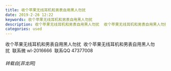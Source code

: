 ```yaml
---
title: 收个苹果无线耳机和男表自用黑人勿扰
date: 2019-2-26 12:22
keywords: 收个苹果无线耳机和男表自用黑人勿扰
description: 收个苹果无线耳机和男表自用黑人勿扰  收个苹果无线耳机和男表自用黑人勿扰  联系微 wl-2016666  联系QQ 47377008
categories: used
---
```

<td class="t_f" id="postmessage_3115056">

收个苹果无线耳机和男表自用黑人勿扰  收个苹果无线耳机和男表自用黑人勿扰  联系微 wl-2016666  联系QQ 47377008</td>
###### 转载自[菲龙网]